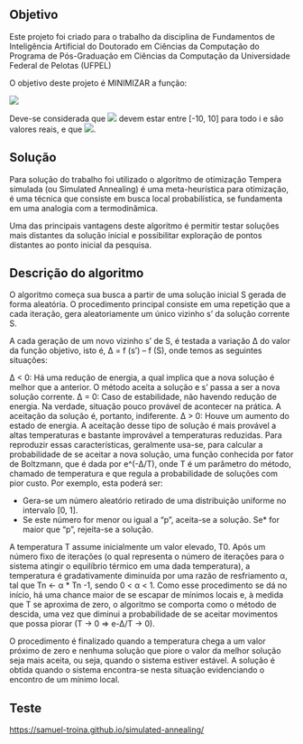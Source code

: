 ## Objetivo

Este projeto foi criado para o trabalho da disciplina de Fundamentos de Inteligência Artificial do Doutorado em Ciências da Computação do Programa de Pós-Graduação em Ciências da Computação da Universidade Federal de Pelotas (UFPEL)

O objetivo deste projeto é MINIMIZAR a função:

<img src="https://render.githubusercontent.com/render/math?math=f(x1,...,xn)=\displaystyle\sum_{i=1}^n\displaystyle\sum_{j=1}^5jcos((j+1)xi+j)" />

Deve-se considerada que <img src="https://render.githubusercontent.com/render/math?math=n_1"> devem estar entre [-10, 10] para todo i e são valores reais, e que <img src="https://render.githubusercontent.com/render/math?math=n=4">.

## Solução

Para solução do trabalho foi utilizado o algoritmo de otimização Tempera simulada (ou Simulated Annealing) é uma meta-heurística para otimização, é uma técnica que consiste em busca local probabilística, se fundamenta em uma analogia com a termodinâmica.

Uma das principais vantagens deste algoritmo é permitir testar soluções mais distantes da solução inicial e possibilitar exploração de pontos distantes ao ponto inicial da pesquisa.

## Descrição do algoritmo

O algoritmo começa sua busca a partir de uma solução inicial S gerada de forma aleatória. O procedimento principal consiste em uma repetição que a cada iteração, gera aleatoriamente um único vizinho s’ da solução corrente S.

A cada geração de um novo vizinho s’ de S, é testada a variação ∆ do valor da função objetivo, isto é, ∆ = f (s’) – f (S), onde temos as seguintes situações:

∆ < 0: Há uma redução de energia, a qual implica que a nova solução é melhor que a anterior. O método aceita a solução e s’ passa a ser a nova solução corrente.
∆ = 0: Caso de estabilidade, não havendo redução de energia. Na verdade, situação pouco provável de acontecer na prática. A aceitação da solução é, portanto, indiferente.
∆ > 0: Houve um aumento do estado de energia. A aceitação desse tipo de solução é mais provável a altas temperaturas e bastante improvável a temperaturas reduzidas. Para reproduzir essas características, geralmente usa-se, para calcular a probabilidade de se aceitar a nova solução, uma função conhecida por fator de Boltzmann, que é dada por e^(-∆/T), onde T é um parâmetro do método, chamado de temperatura e que regula a probabilidade de soluções com pior custo. Por exemplo, esta poderá ser:
* Gera-se um número aleatório retirado de uma distribuição uniforme no intervalo [0, 1].
* Se este número for menor ou igual a “p”, aceita-se a solução.
Se*  for maior que “p”, rejeita-se a solução.

A temperatura T assume inicialmente um valor elevado, T0. Após um número fixo de iterações (o qual representa o número de iterações para o sistema atingir o equilíbrio térmico em uma dada temperatura), a temperatura é gradativamente diminuída por uma razão de resfriamento α, tal que Tn ← α * Tn -1, sendo 0 < α < 1. Como esse procedimento se dá no início, há uma chance maior de se escapar de mínimos locais e, à medida que T se aproxima de zero, o algoritmo se comporta como o método de descida, uma vez que diminui a probabilidade de se aceitar movimentos que possa piorar (T → 0 => e-∆/T → 0).

O procedimento é finalizado quando a temperatura chega a um valor próximo de zero e nenhuma solução que piore o valor da melhor solução seja mais aceita, ou seja, quando o sistema estiver estável. A solução é obtida quando o sistema encontra-se nesta situação evidenciando o encontro de um mínimo local.

## Teste

https://samuel-troina.github.io/simulated-annealing/